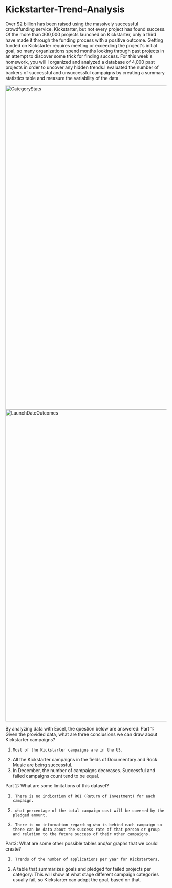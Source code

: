 # Kickstarter-Trend-Analysis

Over $2 billion has been raised using the massively successful crowdfunding service, Kickstarter, but not every project has found success. Of the more than 300,000 projects launched on Kickstarter, only a third have made it through the funding process with a positive outcome.
Getting funded on Kickstarter requires meeting or exceeding the project's initial goal, so many organizations spend months looking through past projects in an attempt to discover some trick for finding success. For this week's homework, you will 
I organized and analyzed a database of 4,000 past projects in order to uncover any hidden trends.I evaluated the number of backers of successful and unsuccessful campaigns by creating a summary statistics table and measure the variability of the data.


<img width="1011" alt="CategoryStats" src="https://user-images.githubusercontent.com/70447525/116479937-76dc5a00-a84e-11eb-8ac5-784d4ec960be.png">

<img width="973" alt="LaunchDateOutcomes" src="https://user-images.githubusercontent.com/70447525/117214493-ea401780-adca-11eb-815e-656b6a967473.png">

By analyzing data with Excel, the question below are answered:
Part 1: Given the provided data, what are three conclusions we can draw about Kickstarter campaigns?
1.     Most of the Kickstarter campaigns are in the US.
2.    All the Kickstarter campaigns in the fields of Documentary and Rock Music are being successful.
3.   In December, the number of campaigns decreases. Successful and failed campaigns count tend to be equal.
 
Part 2: What are some limitations of this dataset?
1.      There is no indication of ROI (Return of Investment) for each campaign.
2.      what percentage of the total campaign cost will be covered by the pledged amount.
3.      There is no information regarding who is behind each campaign so there can be data about the success rate of that person or group and relation to the future success of their other campaigns.
 
 
Part3: What are some other possible tables and/or graphs that we could create?
1.      Trends of the number of applications per year for Kickstarters.
2.  A table that summarizes goals and pledged for failed projects per category: This will show at what stage different campaign categories usually fail, so Kickstarter can adopt the goal, based on that.

